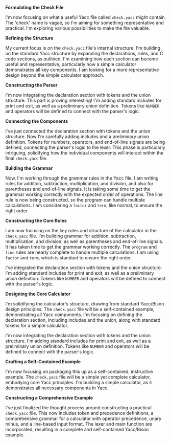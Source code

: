**Formulating the Check File**

I'm now focusing on what a useful Yacc file called `check.yacc` might contain. The 'check' name is vague, so I'm aiming for something representative and practical. I'm exploring various possibilities to make the file valuable.


**Refining the Structure**

My current focus is on the `check.yacc` file's internal structure. I'm building on the standard Yacc structure by expanding the declarations, rules, and C code sections, as outlined. I'm examining how each section can become useful and representative, particularly how a simple calculator demonstrates all key components. I am looking for a more representative design beyond the simple calculator approach.


**Constructing the Parser**

I'm now integrating the declaration section with tokens and the union structure. This part is proving interesting! I'm adding standard includes for print and exit, as well as a preliminary union definition. Tokens like `NUMBER` and operators will be defined to connect with the parser's logic.


**Connecting the Components**

I've just connected the declaration section with tokens and the union structure. Now I'm carefully adding includes and a preliminary union definition. Tokens for numbers, operators, and end-of-line signals are being defined, connecting the parser's logic to the lexer. This phase is particularly intriguing, solidifying how the individual components will interact within the final `check.yacc` file.


**Building the Grammar**

Now, I'm working through the grammar rules in the Yacc file. I am writing rules for addition, subtraction, multiplication, and division, and also for parentheses and end-of-line signals. It is taking some time to get the grammar working correctly with the expected order of operations. The line rule is now being constructed, so the program can handle multiple calculations. I am considering a `factor` and `term`, like normal, to ensure the right order.


**Constructing the Core Rules**

I am now focusing on the key rules and structure of the calculator in the `check.yacc` file. I'm building grammar for addition, subtraction, multiplication, and division, as well as parentheses and end-of-line signals. It has taken time to get the grammar working correctly. The `program` and `line` rules are nearly complete to handle multiple calculations. I am using `factor` and `term`, which is standard to ensure the right order.

I've integrated the declaration section with tokens and the union structure. I'm adding standard includes for print and exit, as well as a preliminary union definition. Tokens like `NUMBER` and operators will be defined to connect with the parser's logic.


**Designing the Core Calculator**

I'm solidifying the calculator's structure, drawing from standard Yacc/Bison design principles. The `check.yacc` file will be a self-contained example, demonstrating all Yacc components. I'm focusing on defining the declaration section, including includes and the union, along with standard tokens for a simple calculator.

I'm now integrating the declaration section with tokens and the union structure. I'm adding standard includes for print and exit, as well as a preliminary union definition. Tokens like `NUMBER` and operators will be defined to connect with the parser's logic.


**Crafting a Self-Contained Example**

I'm now focusing on packaging this up as a self-contained, instructive example. The `check.yacc` file will be a simple yet complete calculator, embodying core Yacc principles. I'm building a simple calculator, as it demonstrates all necessary components in Yacc.


**Constructing a Comprehensive Example**

I've just finalized the thought process around constructing a practical `check.yacc` file. This now includes token and precedence definitions, a comprehensive grammar for a calculator with operator precedence, unary minus, and a line-based input format. The lexer and main function are incorporated, resulting in a complete and self-contained Yacc/Bison example.


